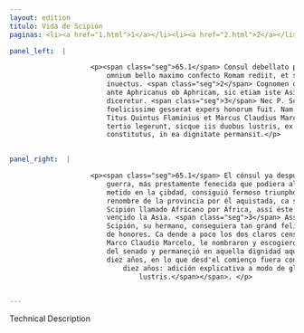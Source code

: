 ```yaml
---
layout: edition
titulo: Vida de Scipión
paginas: <li><a href="1.html">1</a></li><li><a href="2.html">2</a></li><li><a href="3.html">3</a></li><li><a href="4.html">4</a></li><li><a href="5.html">5</a></li><li><a href="6.html">6</a></li><li><a href="7.html">7</a></li><li><a href="8.html">8</a></li><li><a href="9.html">9</a></li><li><a href="10.html">10</a></li><li><a href="11.html">11</a></li><li><a href="12.html">12</a></li><li><a href="13.html">13</a></li><li><a href="14.html">14</a></li><li><a href="15.html">15</a></li><li><a href="16.html">16</a></li><li><a href="17.html">17</a></li><li><a href="18.html">18</a></li><li><a href="19.html">19</a></li><li><a href="20.html">20</a></li><li><a href="21.html">21</a></li><li><a href="22.html">22</a></li><li><a href="23.html">23</a></li><li><a href="24.html">24</a></li><li><a href="25.html">25</a></li><li><a href="26.html">26</a></li><li><a href="27.html">27</a></li><li><a href="28.html">28</a></li><li><a href="29.html">29</a></li><li><a href="30.html">30</a></li><li><a href="31.html">31</a></li><li><a href="32.html">32</a></li><li><a href="33.html">33</a></li><li><a href="34.html">34</a></li><li><a href="35.html">35</a></li><li><a href="36.html">36</a></li><li><a href="37.html">37</a></li><li><a href="38.html">38</a></li><li><a href="39.html">39</a></li><li><a href="40.html">40</a></li><li><a href="41.html">41</a></li><li><a href="42.html">42</a></li><li><a href="43.html">43</a></li><li><a href="44.html">44</a></li><li><a href="45.html">45</a></li><li><a href="46.html">46</a></li><li><a href="47.html">47</a></li><li><a href="48.html">48</a></li><li><a href="49.html">49</a></li><li><a href="50.html">50</a></li><li><a href="51.html">51</a></li><li><a href="52.html">52</a></li><li><a href="53.html">53</a></li><li><a href="54.html">54</a></li><li><a href="55.html">55</a></li><li><a href="56.html">56</a></li><li><a href="57.html">57</a></li><li><a href="58.html">58</a></li><li><a href="59.html">59</a></li><li><a href="60.html">60</a></li><li><a href="61.html">61</a></li><li><a href="62.html">62</a></li><li><a href="63.html">63</a></li><li><a href="64.html">64</a></li><li><a href="65.html">65</a></li><li><a href="66.html">66</a></li><li><a href="67.html">67</a></li><li><a href="68.html">68</a></li><li><a href="69.html">69</a></li><li><a href="70.html">70</a></li><li><a href="71.html">71</a></li><li><a href="72.html">72</a></li><li><a href="73.html">73</a></li><li><a href="74.html">74</a></li>

panel_left:  |

                    <p><span class="seg">65.1</span> Consul debellato potentissimo rege Asiae celeriusque opinione
                        omnium bello maximo confecto Romam rediit, et specioso triumpho urbem est
                        inuectus. <span class="seg">2</span> Cognomen quoque ex deuicta prouincia meruit, ut sicut
                        ante Aphricanus ob Aphricam, sic etiam iste Asiaticus ob Asiam subactam
                        diceretur. <span class="seg">3</span> Nec P. Scipio cuius consilio L. frater rempublicam
                        foelicissime gesserat expers honorum fuit. Nam paulopost duo clari censores
                        Titus Quintus Flaminius et Marcus Claudius Marcellus eum principem senatus
                        tertio legerunt, sicque iis duobus lustris, ex quo est ab initio
                        constitutus, in ea dignitate permansit.</p>
                

panel_right:  |

                    <p><span class="seg">65.1</span> El cónsul ya después de vencido el muy poderoso rey por
                        guerra, más prestamente fenecida que podiera alguno pensar, bolvió a Roma y,
                        metido en la çibdad, consiguió fermoso triunpho. <span class="seg">2</span> Y mereçió
                        renombre de la provincia por él aquistada, ca segund antes fue Publio
                        Scipión llamado Africano por África, assí éste se dixo Asiático por aver
                        vençido la Asia. <span class="seg">3</span> Assí mesmo Publio por cuyo consejo Lucio
                        Scipión, su hermano, conseguiera tan grand felicidad, fue en esto menguado
                        de honores. Ca dende a poco los dos claros censores, Tito Quincio Flaminio y
                        Marco Claudio Marcelo, le nombraron y escogieron la tercera vez por príncipe
                        del senado y permaneçió en aquella dignidad aquellos dos lustros, que son
                        diez años, en lo que desd'el comienço fuera constituydo<span class="nota"><sup>23</sup><span class="texto_nota">que son
                            diez años: adición explicativa a modo de glosa aclaratoria del lat.
                                lustris.</span></span>. </p>
                

---
```


Technical Description 